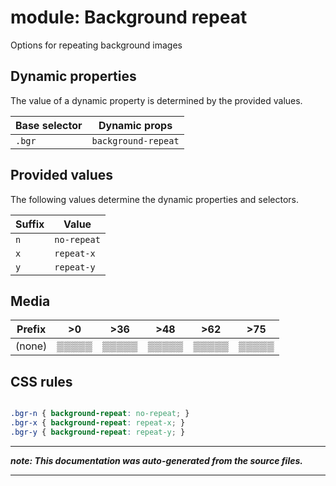 # module: Background repeat

Options for repeating background images








## Dynamic properties
The value of a dynamic property is determined by the provided values.

| Base selector | Dynamic props |
| ------------- | ------------- |
| `.bgr` |`background-repeat`|





## Provided values
The following values determine the dynamic properties and selectors.

Suffix  | Value
--------- | ---------
`n` | `no-repeat`
`x` | `repeat-x`
`y` | `repeat-y`




## Media





| Prefix  |  >0 |  >36 |  >48 |  >62 |  >75 | 
| :------:  |  :---------: |  :---------: |  :---------: |  :---------: |  :---------: | 
|  (none)  |▒▒▒▒▒|▒▒▒▒▒|▒▒▒▒▒|▒▒▒▒▒|▒▒▒▒▒|






## CSS rules
```css

.bgr-n { background-repeat: no-repeat; }
.bgr-x { background-repeat: repeat-x; }
.bgr-y { background-repeat: repeat-y; }

```

- - - - -
_**note: This documentation was auto-generated from the source files.**_
- - - - -